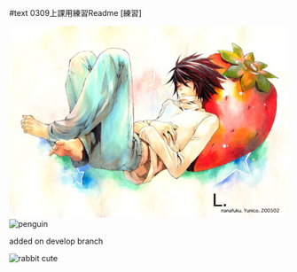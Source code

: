 #text
0309上課用練習Readme
[練習]

![strawberry L](./1669642283.jpg)
![penguin](https://assets.juksy.com/files/articles/99253/800x_100_w-5e7b6ab202092.jpg)

added on develop branch

![rabbit](https://www.twgreatdaily.com/imgs/image/169/16947129.jpg)
cute